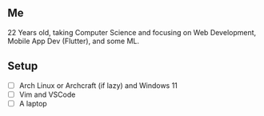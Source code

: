 ## Me
22 Years old, taking Computer Science and focusing on Web Development, Mobile App Dev (Flutter), and some ML.

## Setup
- [ ] Arch Linux or Archcraft (if lazy) and Windows 11
- [ ] Vim and VSCode
- [ ] A laptop
